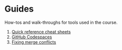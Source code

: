 # Guides

How-tos and walk-throughs for tools used in the course.

1. [Quick reference cheat sheets]()
2. [GitHub Codespaces](https://github.com/gperdrizet/ds-12/blob/main/guides/codespaces.md)
3. [Fixing merge conflicts](https://github.com/gperdrizet/ds-12/blob/main/guides/merge_conflicts.md)